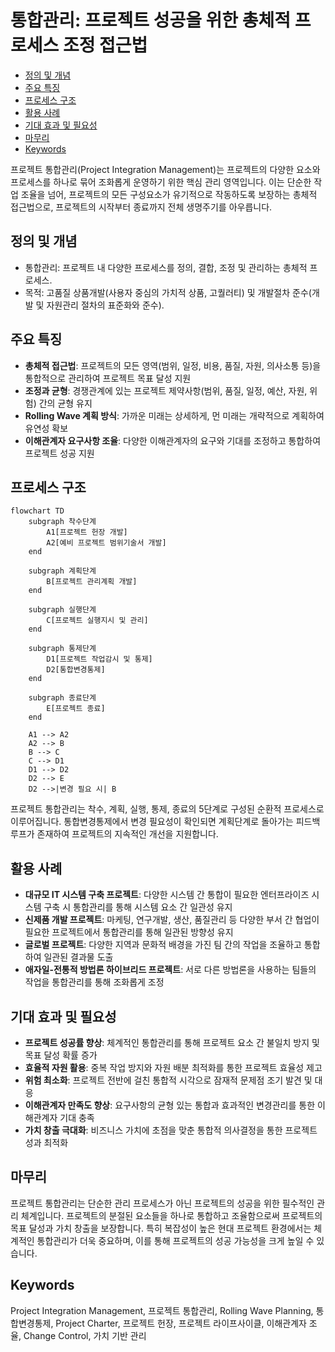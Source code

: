 # 통합관리: 프로젝트 성공을 위한 총체적 프로세스 조정 접근법

<!-- mtoc-start -->

- [정의 및 개념](#정의-및-개념)
- [주요 특징](#주요-특징)
- [프로세스 구조](#프로세스-구조)
- [활용 사례](#활용-사례)
- [기대 효과 및 필요성](#기대-효과-및-필요성)
- [마무리](#마무리)
- [Keywords](#keywords)

<!-- mtoc-end -->

프로젝트 통합관리(Project Integration Management)는 프로젝트의 다양한 요소와 프로세스를 하나로 묶어 조화롭게 운영하기 위한 핵심 관리 영역입니다. 이는 단순한 작업 조율을 넘어, 프로젝트의 모든 구성요소가 유기적으로 작동하도록 보장하는 총체적 접근법으로, 프로젝트의 시작부터 종료까지 전체 생명주기를 아우릅니다.

## 정의 및 개념

- 통합관리: 프로젝트 내 다양한 프로세스를 정의, 결합, 조정 및 관리하는 총체적 프로세스.
- 목적: 고품질 상품개발(사용자 중심의 가치적 상품, 고퀄러티) 및 개발절차 준수(개발 및 자원관리 절차의 표준화와 준수).

## 주요 특징

- **총체적 접근법**: 프로젝트의 모든 영역(범위, 일정, 비용, 품질, 자원, 의사소통 등)을 통합적으로 관리하여 프로젝트 목표 달성 지원
- **조정과 균형**: 경쟁관계에 있는 프로젝트 제약사항(범위, 품질, 일정, 예산, 자원, 위험) 간의 균형 유지
- **Rolling Wave 계획 방식**: 가까운 미래는 상세하게, 먼 미래는 개략적으로 계획하여 유연성 확보
- **이해관계자 요구사항 조율**: 다양한 이해관계자의 요구와 기대를 조정하고 통합하여 프로젝트 성공 지원

## 프로세스 구조

```mermaid
flowchart TD
    subgraph 착수단계
        A1[프로젝트 헌장 개발]
        A2[예비 프로젝트 범위기술서 개발]
    end

    subgraph 계획단계
        B[프로젝트 관리계획 개발]
    end

    subgraph 실행단계
        C[프로젝트 실행지시 및 관리]
    end

    subgraph 통제단계
        D1[프로젝트 작업감시 및 통제]
        D2[통합변경통제]
    end

    subgraph 종료단계
        E[프로젝트 종료]
    end

    A1 --> A2
    A2 --> B
    B --> C
    C --> D1
    D1 --> D2
    D2 --> E
    D2 -->|변경 필요 시| B
```

프로젝트 통합관리는 착수, 계획, 실행, 통제, 종료의 5단계로 구성된 순환적 프로세스로 이루어집니다. 통합변경통제에서 변경 필요성이 확인되면 계획단계로 돌아가는 피드백 루프가 존재하여 프로젝트의 지속적인 개선을 지원합니다.

## 활용 사례

- **대규모 IT 시스템 구축 프로젝트**: 다양한 시스템 간 통합이 필요한 엔터프라이즈 시스템 구축 시 통합관리를 통해 시스템 요소 간 일관성 유지
- **신제품 개발 프로젝트**: 마케팅, 연구개발, 생산, 품질관리 등 다양한 부서 간 협업이 필요한 프로젝트에서 통합관리를 통해 일관된 방향성 유지
- **글로벌 프로젝트**: 다양한 지역과 문화적 배경을 가진 팀 간의 작업을 조율하고 통합하여 일관된 결과물 도출
- **애자일-전통적 방법론 하이브리드 프로젝트**: 서로 다른 방법론을 사용하는 팀들의 작업을 통합관리를 통해 조화롭게 조정

## 기대 효과 및 필요성

- **프로젝트 성공률 향상**: 체계적인 통합관리를 통해 프로젝트 요소 간 불일치 방지 및 목표 달성 확률 증가
- **효율적 자원 활용**: 중복 작업 방지와 자원 배분 최적화를 통한 프로젝트 효율성 제고
- **위험 최소화**: 프로젝트 전반에 걸친 통합적 시각으로 잠재적 문제점 조기 발견 및 대응
- **이해관계자 만족도 향상**: 요구사항의 균형 있는 통합과 효과적인 변경관리를 통한 이해관계자 기대 충족
- **가치 창출 극대화**: 비즈니스 가치에 초점을 맞춘 통합적 의사결정을 통한 프로젝트 성과 최적화

## 마무리

프로젝트 통합관리는 단순한 관리 프로세스가 아닌 프로젝트의 성공을 위한 필수적인 관리 체계입니다. 프로젝트의 분절된 요소들을 하나로 통합하고 조율함으로써 프로젝트의 목표 달성과 가치 창출을 보장합니다. 특히 복잡성이 높은 현대 프로젝트 환경에서는 체계적인 통합관리가 더욱 중요하며, 이를 통해 프로젝트의 성공 가능성을 크게 높일 수 있습니다.

## Keywords

Project Integration Management, 프로젝트 통합관리, Rolling Wave Planning, 통합변경통제, Project Charter, 프로젝트 헌장, 프로젝트 라이프사이클, 이해관계자 조율, Change Control, 가치 기반 관리
